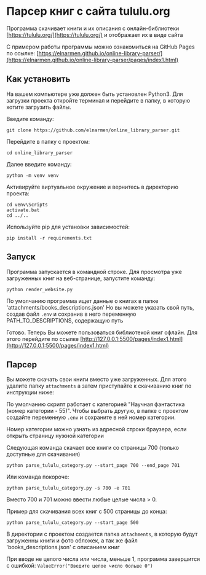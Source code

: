 # Парсер книг с сайта tululu.org
Программа скачивает книги и их описания с онлайн-библиотеки [https://tululu.org/](https://tululu.org/) и отображает их в виде сайта

С примером работы программы можно ознакомиться на GitHub Pages по ссылке: [https://elnarmen.github.io/online-library-parser/](https://elnarmen.github.io/online-library-parser/pages/index1.html)

## Как установить
На вашем компьютере уже должен быть установлен Python3. Для загрузки проекта откройте терминал и перейдите в папку, в которую хотите загрузить файлы.

Введите команду:
```
git clone https://github.com/elnarmen/online_library_parser.git
```
Перейдите в папку с проектом:
```
cd online_library_parser
```
Далее введите команду:
```
python -m venv venv
```
Активируйте виртуальное окружение и вернитесь в директорию проекта:
```
cd venv\Scripts
activate.bat
cd ../..
```
Используйте pip для установки зависимостей:

   ```
   pip install -r requirements.txt
   ```


## Запуск
Программа запускается в командной строке.
Для просмотра уже загруженных книг на веб-странице, запустите команду:
```
python render_website.py
```
По умолчанию программа ищет данные о книгах в папке 'attachments/books_descriptions.json'
Но вы можете указать свой путь, создав файл `.env` и сохранив в него переменную 
PATH_TO_DESCRIPTIONS, содержащую путь

Готово. Теперь Вы можете пользоваться библиотекой книг офлайн. Для этого перейдите по ссылке 
[http://127.0.0.1:5500/pages/index1.html](http://127.0.0.1:5500/pages/index1.html)

## Парсер
Вы можете скачать свои книги вместо уже загруженных. Для этого удалите папку `attachments` а затем
приступайте к скачиванию книг по инструкции ниже:

По умолчанию скрипт работает с категорией "Научная фантастика (номер категории - 55)". Чтобы выбрать другую, в
папке с проектом создайте переменную `.env` и сохраните в ней номер категории. 

Номер категории можно узнать из адресной строки браузера, если открыть страницу нужной категории

Следующая команда скачает все книги со страницы 700 (только доступные для скачивания)
```
python parse_tululu_category.py --start_page 700 --end_page 701
```
Или команда покороче:
```
python parse_tululu_category.py -s 700 -e 701
```
Вместо 700 и 701 можно ввести любые целые числа > 0. 

Пример для скачивания всех книг с 500 страницы до конца:
```
python parse_tululu_category.py --start_page 500
```

В директории с проектом создается папка `attachments`, в которую будут загруженны книги и фото обложек, 
а так же файл 'books_descriptions.json' с описанием книг

При вводе не целого числа или числа, меньше 1, программа завершится с ошибкой:
`ValueError("Введите целое число больше 0")`